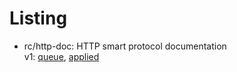 # Listing

 - rc/http-doc: HTTP smart protocol documentation  
   v1: [queue](https://github.com/rctay/git/tree/rc/http-doc/v1/q), [applied](https://github.com/rctay/git/tree/rc/http-doc/v1/p)
